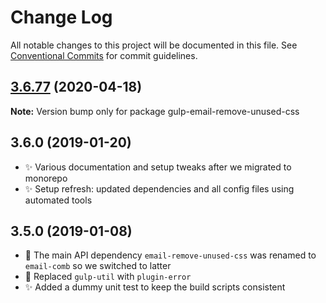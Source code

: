 # Change Log

All notable changes to this project will be documented in this file.
See [Conventional Commits](https://conventionalcommits.org) for commit guidelines.

## [3.6.77](https://gitlab.com/codsen/codsen/compare/gulp-email-remove-unused-css@3.6.76...gulp-email-remove-unused-css@3.6.77) (2020-04-18)

**Note:** Version bump only for package gulp-email-remove-unused-css





## 3.6.0 (2019-01-20)

- ✨ Various documentation and setup tweaks after we migrated to monorepo
- ✨ Setup refresh: updated dependencies and all config files using automated tools

## 3.5.0 (2019-01-08)

- 🔧 The main API dependency `email-remove-unused-css` was renamed to `email-comb` so we switched to latter
- 🔧 Replaced `gulp-util` with `plugin-error`
- ✨ Added a dummy unit test to keep the build scripts consistent
